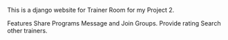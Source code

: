 This is a django website for Trainer Room for my Project 2. 

Features
Share Programs
Message and Join Groups. 
Provide rating
Search other trainers.